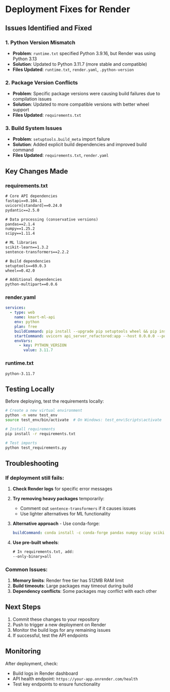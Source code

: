 # Deployment Fixes for Render

## Issues Identified and Fixed

### 1. Python Version Mismatch
- **Problem**: `runtime.txt` specified Python 3.9.16, but Render was using Python 3.13
- **Solution**: Updated to Python 3.11.7 (more stable and compatible)
- **Files Updated**: `runtime.txt`, `render.yaml`, `.python-version`

### 2. Package Version Conflicts
- **Problem**: Specific package versions were causing build failures due to compilation issues
- **Solution**: Updated to more compatible versions with better wheel support
- **Files Updated**: `requirements.txt`

### 3. Build System Issues
- **Problem**: `setuptools.build_meta` import failure
- **Solution**: Added explicit build dependencies and improved build command
- **Files Updated**: `requirements.txt`, `render.yaml`

## Key Changes Made

### requirements.txt
```txt
# Core API dependencies
fastapi==0.104.1
uvicorn[standard]==0.24.0
pydantic==2.5.0

# Data processing (conservative versions)
pandas==2.1.4
numpy==1.25.2
scipy==1.11.4

# ML libraries
scikit-learn==1.3.2
sentence-transformers==2.2.2

# Build dependencies
setuptools==69.0.3
wheel==0.42.0

# Additional dependencies
python-multipart==0.0.6
```

### render.yaml
```yaml
services:
  - type: web
    name: kmart-ml-api
    env: python
    plan: free
    buildCommand: pip install --upgrade pip setuptools wheel && pip install -r requirements.txt
    startCommand: uvicorn api_server_refactored:app --host 0.0.0.0 --port $PORT
    envVars:
      - key: PYTHON_VERSION
        value: 3.11.7
```

### runtime.txt
```
python-3.11.7
```

## Testing Locally

Before deploying, test the requirements locally:

```bash
# Create a new virtual environment
python -m venv test_env
source test_env/bin/activate  # On Windows: test_env\Scripts\activate

# Install requirements
pip install -r requirements.txt

# Test imports
python test_requirements.py
```

## Troubleshooting

### If deployment still fails:

1. **Check Render logs** for specific error messages
2. **Try removing heavy packages** temporarily:
   - Comment out `sentence-transformers` if it causes issues
   - Use lighter alternatives for ML functionality

3. **Alternative approach** - Use conda-forge:
   ```yaml
   buildCommand: conda install -c conda-forge pandas numpy scipy scikit-learn && pip install -r requirements.txt
   ```

4. **Use pre-built wheels**:
   ```txt
   # In requirements.txt, add:
   --only-binary=all
   ```

### Common Issues:

1. **Memory limits**: Render free tier has 512MB RAM limit
2. **Build timeouts**: Large packages may timeout during build
3. **Dependency conflicts**: Some packages may conflict with each other

## Next Steps

1. Commit these changes to your repository
2. Push to trigger a new deployment on Render
3. Monitor the build logs for any remaining issues
4. If successful, test the API endpoints

## Monitoring

After deployment, check:
- Build logs in Render dashboard
- API health endpoint: `https://your-app.onrender.com/health`
- Test key endpoints to ensure functionality 